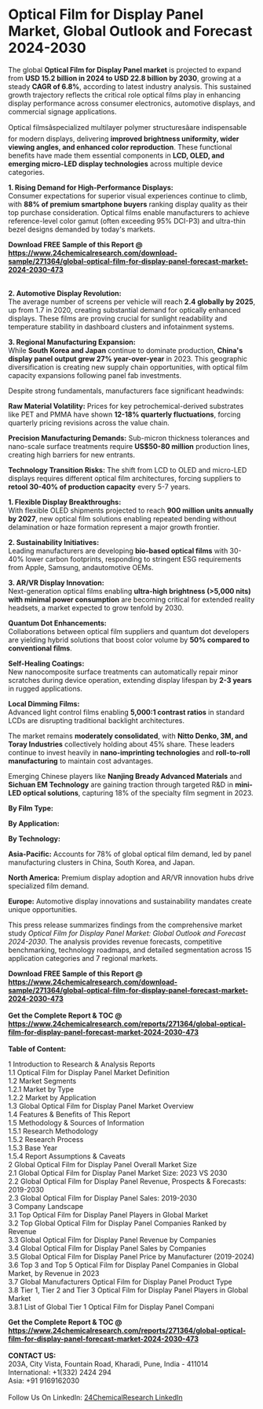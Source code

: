 <h1>Optical Film for Display Panel Market, Global Outlook and Forecast 2024-2030</h1><p>The global <strong>Optical Film for Display Panel market</strong> is projected to expand from <strong>USD 15.2 billion in 2024 to USD 22.8 billion by 2030</strong>, growing at a steady <strong>CAGR of 6.8%</strong>, according to latest industry analysis. This sustained growth trajectory reflects the critical role optical films play in enhancing display performance across consumer electronics, automotive displays, and commercial signage applications.</p><p>Optical filmsâspecialized multilayer polymer structuresâare indispensable for modern displays, delivering <strong>improved brightness uniformity, wider viewing angles, and enhanced color reproduction</strong>. These functional benefits have made them essential components in <strong>LCD, OLED, and emerging micro-LED display technologies</strong> across multiple device categories.</p><p><strong>1. Rising Demand for High-Performance Displays:</strong><br>
Consumer expectations for superior visual experiences continue to climb, with <strong>88% of premium smartphone buyers</strong> ranking display quality as their top purchase consideration. Optical films enable manufacturers to achieve reference-level color gamut (often exceeding 95% DCI-P3) and ultra-thin bezel designs demanded by today's markets.</p><div><b>Download FREE Sample of this Report @ 
            <a href="https://www.24chemicalresearch.com/download-sample/271364/global-optical-film-for-display-panel-forecast-market-2024-2030-473">
            https://www.24chemicalresearch.com/download-sample/271364/global-optical-film-for-display-panel-forecast-market-2024-2030-473</a></b></div><br><p><strong>2. Automotive Display Revolution:</strong><br>
The average number of screens per vehicle will reach <strong>2.4 globally by 2025</strong>, up from 1.7 in 2020, creating substantial demand for optically enhanced displays. These films are proving crucial for sunlight readability and temperature stability in dashboard clusters and infotainment systems.</p><p><strong>3. Regional Manufacturing Expansion:</strong><br>
While <strong>South Korea and Japan</strong> continue to dominate production, <strong>China's display panel output grew 27% year-over-year</strong> in 2023. This geographic diversification is creating new supply chain opportunities, with optical film capacity expansions following panel fab investments.</p><p>Despite strong fundamentals, manufacturers face significant headwinds:</p><p><strong>Raw Material Volatility:</strong> Prices for key petrochemical-derived substrates like PET and PMMA have shown <strong>12-18% quarterly fluctuations</strong>, forcing quarterly pricing revisions across the value chain.</p><p><strong>Precision Manufacturing Demands:</strong> Sub-micron thickness tolerances and nano-scale surface treatments require <strong>US$50-80 million</strong> production lines, creating high barriers for new entrants.</p><p><strong>Technology Transition Risks:</strong> The shift from LCD to OLED and micro-LED displays requires different optical film architectures, forcing suppliers to <strong>retool 30-40% of production capacity</strong> every 5-7 years.</p><p><strong>1. Flexible Display Breakthroughs:</strong><br>
With flexible OLED shipments projected to reach <strong>900 million units annually by 2027</strong>, new optical film solutions enabling repeated bending without delamination or haze formation represent a major growth frontier.</p><p><strong>2. Sustainability Initiatives:</strong><br>
Leading manufacturers are developing <strong>bio-based optical films</strong> with 30-40% lower carbon footprints, responding to stringent ESG requirements from Apple, Samsung, andautomotive OEMs.</p><p><strong>3. AR/VR Display Innovation:</strong><br>
Next-generation optical films enabling <strong>ultra-high brightness (&gt;5,000 nits) with minimal power consumption</strong> are becoming critical for extended reality headsets, a market expected to grow tenfold by 2030.</p><p><strong>Quantum Dot Enhancements:</strong><br>
	Collaborations between optical film suppliers and quantum dot developers are yielding hybrid solutions that boost color volume by <strong>50% compared to conventional films</strong>.</p><p><strong>Self-Healing Coatings:</strong><br>
	New nanocomposite surface treatments can automatically repair minor scratches during device operation, extending display lifespan by <strong>2-3 years</strong> in rugged applications.</p><p><strong>Local Dimming Films:</strong><br>
	Advanced light control films enabling <strong>5,000:1 contrast ratios</strong> in standard LCDs are disrupting traditional backlight architectures.</p><p>The market remains <strong>moderately consolidated</strong>, with <strong>Nitto Denko, 3M, and Toray Industries</strong> collectively holding about 45% share. These leaders continue to invest heavily in <strong>nano-imprinting technologies</strong> and <strong>roll-to-roll manufacturing</strong> to maintain cost advantages.</p><p>Emerging Chinese players like <strong>Nanjing Bready Advanced Materials</strong> and <strong>Sichuan EM Technology</strong> are gaining traction through targeted R&amp;D in <strong>mini-LED optical solutions</strong>, capturing 18% of the specialty film segment in 2023.</p><p><strong>By Film Type:</strong></p><p><strong>By Application:</strong></p><p><strong>By Technology:</strong></p><p><strong>Asia-Pacific:</strong> Accounts for 78% of global optical film demand, led by panel manufacturing clusters in China, South Korea, and Japan.</p><p><strong>North America:</strong> Premium display adoption and AR/VR innovation hubs drive specialized film demand.</p><p><strong>Europe:</strong> Automotive display innovations and sustainability mandates create unique opportunities.</p><p>This press release summarizes findings from the comprehensive market study <em>Optical Film for Display Panel Market: Global Outlook and Forecast 2024-2030</em>. The analysis provides revenue forecasts, competitive benchmarking, technology roadmaps, and detailed segmentation across 15 application categories and 7 regional markets.</p><div><b>Download FREE Sample of this Report @ 
            <a href="https://www.24chemicalresearch.com/download-sample/271364/global-optical-film-for-display-panel-forecast-market-2024-2030-473">
            https://www.24chemicalresearch.com/download-sample/271364/global-optical-film-for-display-panel-forecast-market-2024-2030-473</a></b></div><br><div><b>Get the Complete Report & TOC @ 
            <a href="https://www.24chemicalresearch.com/reports/271364/global-optical-film-for-display-panel-forecast-market-2024-2030-473">
            https://www.24chemicalresearch.com/reports/271364/global-optical-film-for-display-panel-forecast-market-2024-2030-473</a></b></div><br>
            <b>Table of Content:</b><p>1 Introduction to Research & Analysis Reports<br />
    1.1 Optical Film for Display Panel Market Definition<br />
    1.2 Market Segments<br />
        1.2.1 Market by Type<br />
        1.2.2 Market by Application<br />
    1.3 Global Optical Film for Display Panel Market Overview<br />
    1.4 Features & Benefits of This Report<br />
    1.5 Methodology & Sources of Information<br />
        1.5.1 Research Methodology<br />
        1.5.2 Research Process<br />
        1.5.3 Base Year<br />
        1.5.4 Report Assumptions & Caveats<br />
2 Global Optical Film for Display Panel Overall Market Size<br />
    2.1 Global Optical Film for Display Panel Market Size: 2023 VS 2030<br />
    2.2 Global Optical Film for Display Panel Revenue, Prospects & Forecasts: 2019-2030<br />
    2.3 Global Optical Film for Display Panel Sales: 2019-2030<br />
3 Company Landscape<br />
    3.1 Top Optical Film for Display Panel Players in Global Market<br />
    3.2 Top Global Optical Film for Display Panel Companies Ranked by Revenue<br />
    3.3 Global Optical Film for Display Panel Revenue by Companies<br />
    3.4 Global Optical Film for Display Panel Sales by Companies<br />
    3.5 Global Optical Film for Display Panel Price by Manufacturer (2019-2024)<br />
    3.6 Top 3 and Top 5 Optical Film for Display Panel Companies in Global Market, by Revenue in 2023<br />
    3.7 Global Manufacturers Optical Film for Display Panel Product Type<br />
    3.8 Tier 1, Tier 2 and Tier 3 Optical Film for Display Panel Players in Global Market<br />
        3.8.1 List of Global Tier 1 Optical Film for Display Panel Compani</p><div><b>Get the Complete Report & TOC @ 
            <a href="https://www.24chemicalresearch.com/reports/271364/global-optical-film-for-display-panel-forecast-market-2024-2030-473">
            https://www.24chemicalresearch.com/reports/271364/global-optical-film-for-display-panel-forecast-market-2024-2030-473</a></b></div><br><b>CONTACT US:</b><br>
            203A, City Vista, Fountain Road, Kharadi, Pune, India - 411014<br>
            International: +1(332) 2424 294<br>
            Asia: +91 9169162030 <br><br>
            Follow Us On LinkedIn: <a href="https://www.linkedin.com/company/24chemicalresearch/">24ChemicalResearch LinkedIn</a>